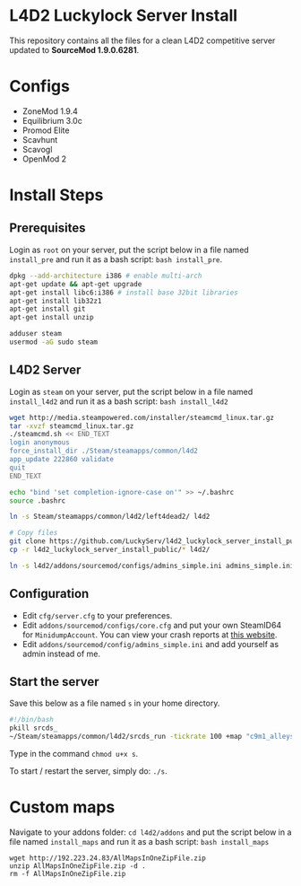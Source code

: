 # L4D2 Luckylock Server Install

This repository contains all the files for a clean L4D2 competitive server updated to **SourceMod 1.9.0.6281**.

# Configs

- ZoneMod 1.9.4
- Equilibrium 3.0c
- Promod Elite
- Scavhunt
- Scavogl
- OpenMod 2

# Install Steps

## Prerequisites

Login as `root` on your server, put the script below in a file named `install_pre` and run it as a bash script: `bash install_pre`.

``` bash
dpkg --add-architecture i386 # enable multi-arch
apt-get update && apt-get upgrade
apt-get install libc6:i386 # install base 32bit libraries
apt-get install lib32z1
apt-get install git
apt-get install unzip

adduser steam
usermod -aG sudo steam
```

## L4D2 Server

Login as `steam` on your server, put the script below in a file named `install_l4d2` and run it as a bash script: `bash install_l4d2`

``` bash
wget http://media.steampowered.com/installer/steamcmd_linux.tar.gz
tar -xvzf steamcmd_linux.tar.gz
./steamcmd.sh << END_TEXT
login anonymous
force_install_dir ./Steam/steamapps/common/l4d2
app_update 222860 validate
quit
END_TEXT

echo "bind 'set completion-ignore-case on'" >> ~/.bashrc
source .bashrc

ln -s Steam/steamapps/common/l4d2/left4dead2/ l4d2

# Copy files
git clone https://github.com/LuckyServ/l4d2_luckylock_server_install_public.git
cp -r l4d2_luckylock_server_install_public/* l4d2/

ln -s l4d2/addons/sourcemod/configs/admins_simple.ini admins_simple.ini
```

## Configuration

- Edit `cfg/server.cfg` to your preferences.  
- Edit `addons/sourcemod/configs/core.cfg` and put your own SteamID64 for `MinidumpAccount`. You can view your crash reports at [this website](https://crash.limetech.org/).
- Edit `addons/sourcemod/config/admins_simple.ini` and add yourself as admin instead of me.

## Start the server

Save this below as a file named `s` in your home directory.  

``` bash
#!/bin/bash
pkill srcds_
~/Steam/steamapps/common/l4d2/srcds_run -tickrate 100 +map "c9m1_alleys" -maxplayers 10 +sv_clockcorrection_msecs 15 -timeout 10 -port 27015 +precache_all_survivors 1 &>> servLog &
```

Type in the command `chmod u+x s`.  

To start / restart the server, simply do: `./s`.

# Custom maps

Navigate to your addons folder: `cd l4d2/addons` and put the script below in a file named `install_maps` and run it as a bash script: `bash install_maps`

```
wget http://192.223.24.83/AllMapsInOneZipFile.zip
unzip AllMapsInOneZipFile.zip -d .
rm -f AllMapsInOneZipFile.zip
```
